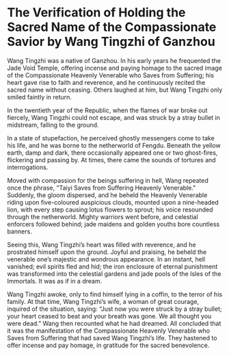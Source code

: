 # The Verification of Holding the Sacred Name of the Compassionate Savior by Wang Tingzhi of Ganzhou

Wang Tingzhi was a native of Ganzhou. In his early years he frequented the Jade Void Temple, offering incense and paying homage to the sacred image of the Compassionate Heavenly Venerable who Saves from Suffering; his heart gave rise to faith and reverence, and he continuously recited the sacred name without ceasing. Others laughed at him, but Wang Tingzhi only smiled faintly in return.  

In the twentieth year of the Republic, when the flames of war broke out fiercely, Wang Tingzhi could not escape, and was struck by a stray bullet in midstream, falling to the ground.  

In a state of stupefaction, he perceived ghostly messengers come to take his life, and he was borne to the netherworld of Fengdu. Beneath the yellow earth, damp and dark, there occasionally appeared one or two ghost-fires, flickering and passing by. At times, there came the sounds of tortures and interrogations.  

Moved with compassion for the beings suffering in hell, Wang repeated once the phrase, "Taiyi Saves from Suffering Heavenly Venerable." Suddenly, the gloom dispersed, and he beheld the Heavenly Venerable riding upon five-coloured auspicious clouds, mounted upon a nine-headed lion, with every step causing lotus flowers to sprout; his voice resounded through the netherworld. Mighty warriors went before, and celestial enforcers followed behind; jade maidens and golden youths bore countless banners.  

Seeing this, Wang Tingzhi’s heart was filled with reverence, and he prostrated himself upon the ground. Joyful and praising, he beheld the venerable one’s majestic and wondrous appearance. In an instant, hell vanished; evil spirits fled and hid; the iron enclosure of eternal punishment was transformed into the celestial gardens and jade pools of the Isles of the Immortals. It was as if in a dream.  

Wang Tingzhi awoke, only to find himself lying in a coffin, to the terror of his family. At that time, Wang Tingzhi’s wife, a woman of great courage, inquired of the situation, saying: “Just now you were struck by a stray bullet; your heart ceased to beat and your breath was gone. We all thought you were dead.” Wang then recounted what he had dreamed. All concluded that it was the manifestation of the Compassionate Heavenly Venerable who Saves from Suffering that had saved Wang Tingzhi’s life. They hastened to offer incense and pay homage, in gratitude for the sacred benevolence.

